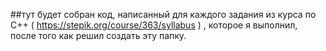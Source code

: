 ##тут будет собран код, написанный для каждого задания из курса по C++ ( https://stepik.org/course/363/syllabus ) , которое я выполнил, после того как решил создать эту папку.
